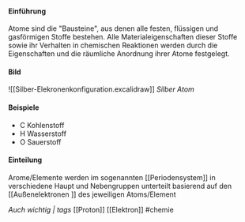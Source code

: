 #### Einführung 
Atome sind die "Bausteine", aus denen alle festen, flüssigen und gasförmigen Stoffe bestehen. Alle Materialeigenschaften dieser Stoffe sowie ihr Verhalten in chemischen Reaktionen werden durch die Eigenschaften und die räumliche Anordnung ihrer Atome festgelegt.

#### Bild
![[Silber-Elekronenkonfiguration.excalidraw]]
*Silber Atom*
#### Beispiele
- C Kohlenstoff
- H Wasserstoff
- O Sauerstoff

#### Einteilung
Arome/Elemente werden im sogenannten [[Periodensystem]] in verschiedene Haupt und Nebengruppen unterteilt basierend auf den [[Außenelektronen ]] des jeweiligen Atoms/Element

*Auch wichtig | tags*
[[Proton]] [[Elektron]] 
#chemie